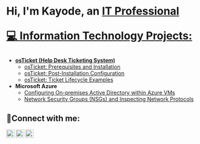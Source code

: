 <h1>Hi, I'm Kayode, an <a href="https://linkedin.com/in/kayode">IT Professional

💻 Information Technology Projects:</h2>

- <b>osTicket (Help Desk Ticketing System)</b>
  - [osTicket: Prerequisites and Installation](https://github.com/mckay075/osticket-prereqs)
  - [osTicket: Post-Installation Configuration](https://github.com/mckay075/post-install-config)
  - [osTicket: Ticket Lifecycle Examples](https://github.com/mckay075/ticket-lifecycle)
- <b>Microsoft Azure</b>
  - [Configuring On-premises Active Directory within Azure VMs](https://github.com/mckay075/configure-ad)
  - [Network Security Groups (NSGs) and Inspecting Network Protocols](https://github.com/mckay075/azure-network-protocols)

<h2>🤳Connect with me:</h2>

[<img align="left" alt="KayodeDosunmu2 | Twitter" width="22px" src="https://cdn.jsdelivr.net/npm/simple-icons@v3/icons/twitter.svg" />][twitter]
[<img align="left" alt="kayodedosunmu | LinkedIn" width="22px" src="https://cdn.jsdelivr.net/npm/simple-icons@v3/icons/linkedin.svg" />][linkedin]
[<img align="left" alt="mckay.one | Instagram" width="22px" src="https://cdn.jsdelivr.net/npm/simple-icons@v3/icons/instagram.svg" />][instagram]

[twitter]: https://twitter.com/Josh
[instagram]: https://www.instagram.com/Josh
[linkedin]: https://linkedin.com/in/Josh

